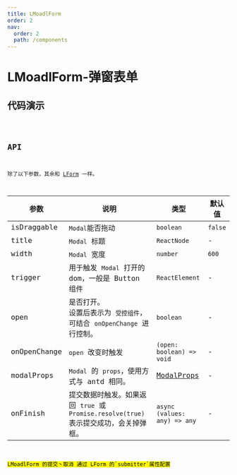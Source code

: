 ```yaml
---
title: LMoadlForm
order: 2
nav:
  order: 2
  path: /components
---
```


# LMoadlForm-弹窗表单

## 代码演示

<code src='./demos/Demo1.tsx'>

## API

除了以下参数，其余和 [LForm](/components/form) 一样。

| 参数 | 说明 | 类型 | 默认值 |
| --- | --- | --- | --- |
| isDraggable | `Modal`能否拖动 | `boolean` | `false` |
| title | `Modal` 标题 | `ReactNode` | - |
| width | `Modal` 宽度 | `number` | `600` |
| trigger | 用于触发 `Modal` 打开的 dom，一般是 Button 组件 | `ReactElement` | - |
| open | 是否打开。<br/>设置后表示为 `受控组件`，可结合 `onOpenChange` 进行控制。 | `boolean` | - |
| onOpenChange | `open` 改变时触发 | `(open: boolean) => void` | - |
| modalProps | `Modal` 的 `props`，使用方式与 antd 相同。 | [ModalProps](https://ant.design/components/modal-cn/#API) | - |
| onFinish | 提交数据时触发。如果返回 `true` 或 `Promise.resolve(true)` 表示提交成功，会关掉弹框。 | `async (values: any) => any` | - |

<mark>
LMoadlForm 的提交丶取消 通过 LForm 的`submitter`属性配置
</mark>
